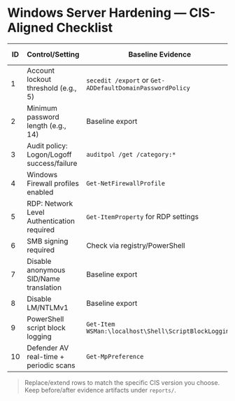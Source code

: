 # Windows Server Hardening — CIS-Aligned Checklist

| ID | Control/Setting | Baseline Evidence | Change Implemented | After Evidence | Mapping (AC/AU/CM/SI/IA/MP/etc.) | Notes |
|----|------------------|-------------------|--------------------|----------------|----------------------------------|-------|
| 1  | Account lockout threshold (e.g., 5) | `secedit /export` or `Get-ADDefaultDomainPasswordPolicy` | Set threshold to 5, reset to 15 min | Screenshot/Export | AC | |
| 2  | Minimum password length (e.g., 14) | Baseline export | Set to 14 | Screenshot/Export | IA | |
| 3  | Audit policy: Logon/Logoff success/failure | `auditpol /get /category:*` | Enabled success+failure | Screenshot/Export | AU | |
| 4  | Windows Firewall profiles enabled | `Get-NetFirewallProfile` | Enabled Domain/Private/Public | Screenshot/Export | CM/SI | |
| 5  | RDP: Network Level Authentication required | `Get-ItemProperty` for RDP settings | Enforce NLA | Screenshot/Export | AC | |
| 6  | SMB signing required | Check via registry/PowerShell | Enforce signing | Screenshot/Export | SI | |
| 7  | Disable anonymous SID/Name translation | Baseline export | Harden registry/policy | Screenshot/Export | AC | |
| 8  | Disable LM/NTLMv1 | Baseline export | NTLMv2 only | Screenshot/Export | IA/SI | |
| 9  | PowerShell script block logging | `Get-Item WSMan:\localhost\Shell\ScriptBlockLogging` | Enable | Screenshot/Export | AU | |
| 10 | Defender AV real-time + periodic scans | `Get-MpPreference` | Enable & schedule | Scan report | SI | |

> Replace/extend rows to match the specific CIS version you choose. Keep before/after evidence artifacts under `reports/`.
